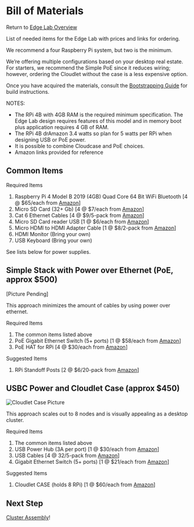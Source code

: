Bill of Materials
==================

Return to [Edge Lab Overview](README.md) 

List of needed items for the Edge Lab with prices and links for ordering. 

We recommend a four Raspberry Pi system, but two is the minimum.

We’re offering multiple configurations based on your desktop real estate.  For starters, we recommend the Simple PoE since it reduces wiring; however, ordering the Cloudlet without the case is a less expensive option.

Once you have acquired the materials, consult the [Bootstrapping Guide](bootstrapping.md) for build instructions.

NOTES:
* The RPi 4B with 4GB RAM is the required minimum specification.  The Edge Lab design requires features of this model and in memory boot plus application requires 4 GB of RAM.
* The RPi 4B drAmazon 3.4 watts so plan for 5 watts per RPi when designing USB or PoE power.
* It is possible to combine Cloudcase and PoE choices.
* Amazon links provided for reference

Common Items
----

Required Items
1. Raspberry Pi 4 Model B 2019 (4GB) Quad Core 64 Bit WiFi Bluetooth [4 @ $65/each from [Amazon](https://smile.amazon.com/Raspberry-Model-2019-Quad-Bluetooth/dp/B07TC2BK1X/ref=wl_mb_wl_huc_mrai_1_dp?ie=UTF8&pd_rd_i=B07TC2BK1X&pd_rd_r=R635T00HNVN2W0961XXB&pd_rd_w=q1GHd&pd_rd_wg=RXVTi&pf_rd_p=eef9c7bd-10f9-4dd2-8aa3-f83976b6a214&pf_rd_r=R635T00HNVN2W0961XXB)]
1. Micro SD Card (32+ Gb) [4 @ $7/each from [Amazon](https://smile.amazon.com/gp/product/B06XWN9Q99/ref=ppx_yo_dt_b_asin_title_o00_s02?ie=UTF8&psc=1)]
1. Cat 6 Ethernet Cables [4 @ $9/5-pack from [Amazon](https://smile.amazon.com/gp/product/B01IQWGKQ6/ref=ppx_yo_dt_b_asin_title_o00_s01?ie=UTF8&psc=1)]
1. Micro SD Card reader USB [1 @ $6/each from [Amazon](https://smile.amazon.com/Saicoo-USB3-0-Slots-Reader-Micro/dp/B00CMKS2DI/ref=sr_1_21?keywords=micro+sd+card+usb&qid=1576369082&s=electronics&sr=1-21)]
1. Micro HDMI to HDMI Adapter Cable [1 @ $8/2-pack from [Amazon](https://smile.amazon.com/GANA-Adapter-Female-Action-Supported/dp/B07K21HSQX/ref=wl_mb_wl_huc_mrai_2_dp?ie=UTF8&pd_rd_i=B07K21HSQX&pd_rd_r=4Z67NWY585QSZTZFV9GF&pd_rd_w=9CP1x&pd_rd_wg=8fupg&pf_rd_p=eef9c7bd-10f9-4dd2-8aa3-f83976b6a214&pf_rd_r=4Z67NWY585QSZTZFV9GF)]
1. HDMI Monitor (Bring your own)
1. USB Keyboard (Bring your own)

See lists below for power supplies.


Simple Stack with Power over Ethernet (PoE, approx $500)
----

[Picture Pending]

This approach minimizes the amount of cables by using power over ethernet.

Required Items
1. The common items listed above
1. PoE Gigabit Ethernet Switch (5+ ports) [1 @ $58/each from [Amazon](https://smile.amazon.com/NETGEAR-Gigabit-Ethernet-Unmanaged-Desktop/dp/B01MRO4M73/ref=sr_1_2_sspa?crid=8JE1A74MSIIB&keywords=poe%2Bswitch%2B8%2Bport&qid=1578071369&s=electronics&sprefix=poe%2Bswitch%2Celectronics%2C173&sr=1-2-spons&spLa=ZW5jcnlwdGVkUXVhbGlmaWVyPUExTTZXMzZJQ0RVSVdXJmVuY3J5cHRlZElkPUEwMzMzNjUzMThDTkVTT09HTkRKSiZlbmNyeXB0ZWRBZElkPUEwNzYyNDAxMkY4QVdHT0lIMVYxRyZ3aWRnZXROYW1lPXNwX2F0ZiZhY3Rpb249Y2xpY2tSZWRpcmVjdCZkb05vdExvZ0NsaWNrPXRydWU&th=1)]
1. PoE HAT for RPi [4 @ $30/each from [Amazon](https://smile.amazon.com/dp/B07GR9XQJH?psc=1&pf_rd_p=d920f245-16d7-4d66-8ff3-66ebfa3d00fd&pf_rd_r=Z8Y2F7X2CB4ZRX9Y6WET&pd_rd_wg=sFlQw&pd_rd_i=B07GR9XQJH&pd_rd_w=mUNHk&pd_rd_r=9201e2db-2884-43d8-b329-25b49bbf8780&ref_=pd_luc_rh_crh_rh_sbs_sem_02_01_t_img_lh)]

Suggested Items
1. RPi Standoff Posts [2 @ $6/20-pack from [Amazon](https://smile.amazon.com/gp/product/B0721SP83Q/ref=ox_sc_act_title_8?smid=A3OWUO30LQJ1NE&psc=1)]

USBC Power and Cloudlet Case (approx $450)
----

![Cloudlet Case Picture](images/cloudlet-case.jpg)

This approach scales out to 8 nodes and is visually appealing as a desktop cluster.

Required Items
1. The common items listed above
1. USB Power Hub (3A per port) [1 @ $30/each from [Amazon](https://smile.amazon.com/gp/product/B00WI2DN4S/ref=ppx_yo_dt_b_asin_title_o00_s00?ie=UTF8&psc=1)]
1. USB Cables [4 @ 32/5-pack from [Amazon](https://smile.amazon.com/gp/product/B07CZW75J5/ref=ppx_yo_dt_b_asin_title_o00_s00?ie=UTF8&psc=1)]
1. Gigabit Ethernet Switch (5+ ports) [1 @ $21/each from [Amazon](https://smile.amazon.com/NETGEAR-8-Port-Gigabit-Ethernet-Unmanaged/dp/B07PFYM5MZ/ref=sr_1_1_sspa?crid=20G0PIEX2Z5IT&keywords=8+port+gigabit+switch&qid=1576369630&s=electronics&sprefix=8+port+%2Celectronics%2C178&sr=1-1-spons&psc=1&spLa=ZW5jcnlwdGVkUXVhbGlmaWVyPUEyT05YOU1NTjBFQVAyJmVuY3J5cHRlZElkPUEwNjk1MjQ5MzNPOFZVMTVaOVZNTCZlbmNyeXB0ZWRBZElkPUEwNTg2NTQ3M0g2UldQU1BXUUhFRCZ3aWRnZXROYW1lPXNwX2F0ZiZhY3Rpb249Y2xpY2tSZWRpcmVjdCZkb05vdExvZ0NsaWNrPXRydWU=)]

Suggested Items
1. Cloudlet CASE (holds 8 RPi) [1 @ $60/each from [Amazon](https://smile.amazon.com/gp/product/B07D5NM9ZG/ref=ppx_yo_dt_b_asin_title_o01_s00?ie=UTF8&psc=1)]

Next Step
---

[Cluster Assembly](assembly.md)!
